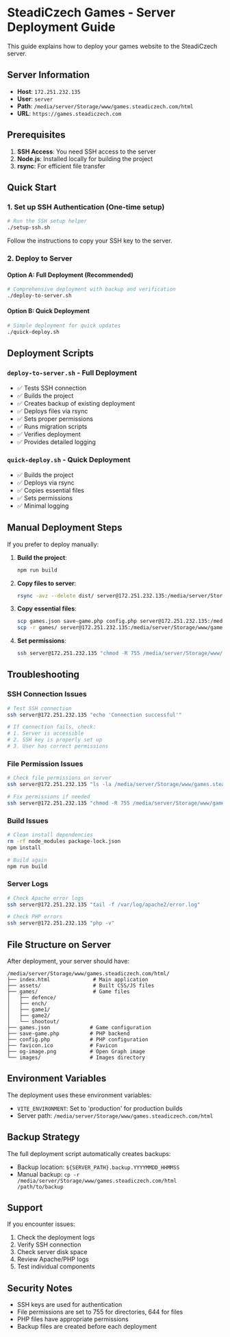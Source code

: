 # SteadiCzech Games - Server Deployment Guide

This guide explains how to deploy your games website to the SteadiCzech server.

## Server Information

- **Host**: `172.251.232.135`
- **User**: `server`
- **Path**: `/media/server/Storage/www/games.steadiczech.com/html`
- **URL**: `https://games.steadiczech.com`

## Prerequisites

1. **SSH Access**: You need SSH access to the server
2. **Node.js**: Installed locally for building the project
3. **rsync**: For efficient file transfer

## Quick Start

### 1. Set up SSH Authentication (One-time setup)

```bash
# Run the SSH setup helper
./setup-ssh.sh
```

Follow the instructions to copy your SSH key to the server.

### 2. Deploy to Server

#### Option A: Full Deployment (Recommended)
```bash
# Comprehensive deployment with backup and verification
./deploy-to-server.sh
```

#### Option B: Quick Deployment
```bash
# Simple deployment for quick updates
./quick-deploy.sh
```

## Deployment Scripts

### `deploy-to-server.sh` - Full Deployment
- ✅ Tests SSH connection
- ✅ Builds the project
- ✅ Creates backup of existing deployment
- ✅ Deploys files via rsync
- ✅ Sets proper permissions
- ✅ Runs migration scripts
- ✅ Verifies deployment
- ✅ Provides detailed logging

### `quick-deploy.sh` - Quick Deployment
- ✅ Builds the project
- ✅ Deploys via rsync
- ✅ Copies essential files
- ✅ Sets permissions
- ✅ Minimal logging

## Manual Deployment Steps

If you prefer to deploy manually:

1. **Build the project**:
   ```bash
   npm run build
   ```

2. **Copy files to server**:
   ```bash
   rsync -avz --delete dist/ server@172.251.232.135:/media/server/Storage/www/games.steadiczech.com/html/
   ```

3. **Copy essential files**:
   ```bash
   scp games.json save-game.php config.php server@172.251.232.135:/media/server/Storage/www/games.steadiczech.com/html/
   scp -r games/ server@172.251.232.135:/media/server/Storage/www/games.steadiczech.com/html/
   ```

4. **Set permissions**:
   ```bash
   ssh server@172.251.232.135 "chmod -R 755 /media/server/Storage/www/games.steadiczech.com/html"
   ```

## Troubleshooting

### SSH Connection Issues
```bash
# Test SSH connection
ssh server@172.251.232.135 "echo 'Connection successful'"

# If connection fails, check:
# 1. Server is accessible
# 2. SSH key is properly set up
# 3. User has correct permissions
```

### File Permission Issues
```bash
# Check file permissions on server
ssh server@172.251.232.135 "ls -la /media/server/Storage/www/games.steadiczech.com/html"

# Fix permissions if needed
ssh server@172.251.232.135 "chmod -R 755 /media/server/Storage/www/games.steadiczech.com/html"
```

### Build Issues
```bash
# Clean install dependencies
rm -rf node_modules package-lock.json
npm install

# Build again
npm run build
```

### Server Logs
```bash
# Check Apache error logs
ssh server@172.251.232.135 "tail -f /var/log/apache2/error.log"

# Check PHP errors
ssh server@172.251.232.135 "php -v"
```

## File Structure on Server

After deployment, your server should have:
```
/media/server/Storage/www/games.steadiczech.com/html/
├── index.html              # Main application
├── assets/                 # Built CSS/JS files
├── games/                  # Game files
│   ├── defence/
│   ├── ench/
│   ├── game1/
│   ├── game2/
│   └── shootout/
├── games.json             # Game configuration
├── save-game.php          # PHP backend
├── config.php             # PHP configuration
├── favicon.ico            # Favicon
├── og-image.png           # Open Graph image
└── images/                # Images directory
```

## Environment Variables

The deployment uses these environment variables:
- `VITE_ENVIRONMENT`: Set to 'production' for production builds
- Server path: `/media/server/Storage/www/games.steadiczech.com/html`

## Backup Strategy

The full deployment script automatically creates backups:
- Backup location: `${SERVER_PATH}.backup.YYYYMMDD_HHMMSS`
- Manual backup: `cp -r /media/server/Storage/www/games.steadiczech.com/html /path/to/backup`

## Support

If you encounter issues:
1. Check the deployment logs
2. Verify SSH connection
3. Check server disk space
4. Review Apache/PHP logs
5. Test individual components

## Security Notes

- SSH keys are used for authentication
- File permissions are set to 755 for directories, 644 for files
- PHP files have appropriate permissions
- Backup files are created before each deployment
